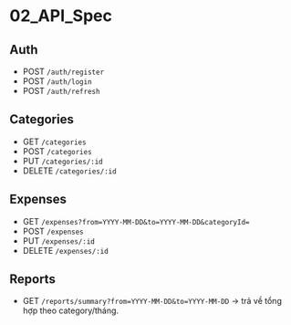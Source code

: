 # 02_API_Spec

## Auth
- POST `/auth/register`
- POST `/auth/login`
- POST `/auth/refresh`

## Categories
- GET `/categories`
- POST `/categories`
- PUT `/categories/:id`
- DELETE `/categories/:id`

## Expenses
- GET `/expenses?from=YYYY-MM-DD&to=YYYY-MM-DD&categoryId=`
- POST `/expenses`
- PUT `/expenses/:id`
- DELETE `/expenses/:id`

## Reports
- GET `/reports/summary?from=YYYY-MM-DD&to=YYYY-MM-DD`
  → trả về tổng hợp theo category/tháng.
